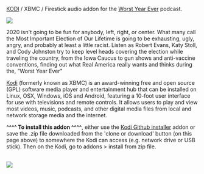 <a href="kodi.tv">KODI<a> / XBMC / Firestick audio addon for the <a href="www.worstyearpod.com">Worst Year Ever</a> podcast.<br>

<img src="https://is1-ssl.mzstatic.com/image/thumb/Podcasts113/v4/ac/db/af/acdbaf15-b1e1-627c-2861-3f962c6c7bed/mza_2562456621735258382.png/600x600bb.jpg"><br>

2020 isn't going to be fun for anybody, left, right, or center. What many call the Most Important Election of Our Lifetime is going to be exhausting, ugly, angry, and probably at least a little racist. Listen as Robert Evans, Katy Stoll, and Cody Johnston try to keep level heads covering the election while traveling the country, from the Iowa Caucus to gun shows and anti-vaccine conventions, finding out what Real America really wants and thinks during the, “Worst Year Ever"<br>

<a href="www.kodi.tv">Kodi</a> (formerly known as XBMC) is an award-winning free and open source (GPL) software media player and entertainment hub that can be installed on Linux, OSX, Windows, iOS and Android, featuring a 10-foot user interface for use with televisions and remote controls. It allows users to play and view most videos, music, podcasts, and other digital media files from local and network storage media and the internet.<br>

<b>^^^^ To install this addon ^^^^</b>, either use the <a href="https://www.tvaddons.co/github-browser-kodi/">Kodi Github installer</a> addon or save the .zip file downloaded from the 'clone or download' button (on this page above) to somewhere the Kodi can access (e.g. network drive or USB stick). Then on the Kodi, go to addons > install from zip file.<br>

<br><a href="http://www.kodi.tv"><img src="https://kodi.tv/sites/default/files/page/field_image/about--devices.jpg">
